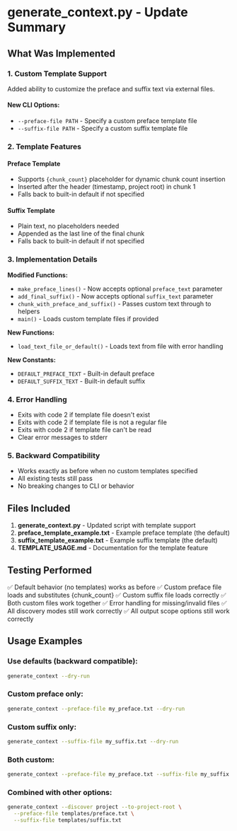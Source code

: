 # generate_context.py - Update Summary

## What Was Implemented

### 1. Custom Template Support

Added ability to customize the preface and suffix text via external files.

#### New CLI Options:
- `--preface-file PATH` - Specify a custom preface template file
- `--suffix-file PATH` - Specify a custom suffix template file

### 2. Template Features

#### Preface Template
- Supports `{chunk_count}` placeholder for dynamic chunk count insertion
- Inserted after the header (timestamp, project root) in chunk 1
- Falls back to built-in default if not specified

#### Suffix Template
- Plain text, no placeholders needed
- Appended as the last line of the final chunk
- Falls back to built-in default if not specified

### 3. Implementation Details

**Modified Functions:**
- `make_preface_lines()` - Now accepts optional `preface_text` parameter
- `add_final_suffix()` - Now accepts optional `suffix_text` parameter
- `chunk_with_preface_and_suffix()` - Passes custom text through to helpers
- `main()` - Loads custom template files if provided

**New Functions:**
- `load_text_file_or_default()` - Loads text from file with error handling

**New Constants:**
- `DEFAULT_PREFACE_TEXT` - Built-in default preface
- `DEFAULT_SUFFIX_TEXT` - Built-in default suffix

### 4. Error Handling

- Exits with code 2 if template file doesn't exist
- Exits with code 2 if template file is not a regular file
- Exits with code 2 if template file can't be read
- Clear error messages to stderr

### 5. Backward Compatibility

- Works exactly as before when no custom templates specified
- All existing tests still pass
- No breaking changes to CLI or behavior

## Files Included

1. **generate_context.py** - Updated script with template support
2. **preface_template_example.txt** - Example preface template (the default)
3. **suffix_template_example.txt** - Example suffix template (the default)
4. **TEMPLATE_USAGE.md** - Documentation for the template feature

## Testing Performed

✅ Default behavior (no templates) works as before
✅ Custom preface file loads and substitutes {chunk_count}
✅ Custom suffix file loads correctly
✅ Both custom files work together
✅ Error handling for missing/invalid files
✅ All discovery modes still work correctly
✅ All output scope options still work correctly

## Usage Examples

### Use defaults (backward compatible):
```bash
generate_context --dry-run
```

### Custom preface only:
```bash
generate_context --preface-file my_preface.txt --dry-run
```

### Custom suffix only:
```bash
generate_context --suffix-file my_suffix.txt --dry-run
```

### Both custom:
```bash
generate_context --preface-file my_preface.txt --suffix-file my_suffix.txt --dry-run
```

### Combined with other options:
```bash
generate_context --discover project --to-project-root \
  --preface-file templates/preface.txt \
  --suffix-file templates/suffix.txt
```
